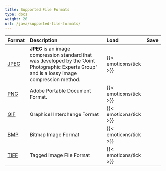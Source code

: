 ```yaml
---
title: Supported File Formats
type: docs
weight: 20
url: /java/supported-file-formats/
---
```


|**Format**|**Description**|**Load**|**Save**|
| :- | :- | :- | :- |
|[JPEG](https://docs.fileformat.com/image/jpeg/)|**JPEG** is an image compression standard that was developed by the "Joint Photographic Experts Group" and is a lossy image compression method.|{{< emoticons/tick >}}| |
|[PNG](https://docs.fileformat.com/image/png/)|Adobe Portable Document Format.|{{< emoticons/tick >}}| |
|[GIF](https://docs.fileformat.com/image/gif/)|Graphical Interchange Format|{{< emoticons/tick >}}| |
|[BMP](https://docs.fileformat.com/image/bmp/)|Bitmap Image Format|{{< emoticons/tick >}}| |
|[TIFF](https://docs.fileformat.com/image/tiff/)|Tagged Image File Format|{{< emoticons/tick >}}| |
